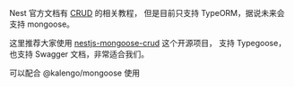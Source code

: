 Nest 官方文档有 [CRUD](https://docs.nestjs.cn/7/recipes?id=crud) 的相关教程，
但是目前只支持 TypeORM，据说未来会支持 mongoose。

这里推荐大家使用 [nestjs-mongoose-crud](https://github.com/topfullstack/nestjs-mongoose-crud) 这个开源项目，
支持 Typegoose，也支持 Swagger 文档，非常适合我们。

可以配合 @kalengo/mongoose 使用

